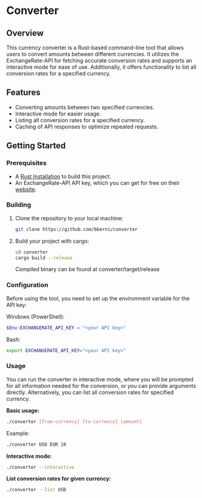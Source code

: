 # Converter

## Overview
This currency converter is a Rust-based command-line tool that allows users to convert amounts between different currencies. It utilizes the ExchangeRate-API for fetching accurate conversion rates and supports an interactive mode for ease of use. Additionally, it offers functionality to list all conversion rates for a specified currency.

## Features
- Converting amounts between two specified currencies.
- Interactive mode for easier usage.
- Listing all conversion rates for a specified currency.
- Caching of API responses to optimize repeated requests.

## Getting Started
### Prerequisites
- A [Rust Installation](https://www.rust-lang.org/learn/get-started) to build this project.
- An ExchangeRate-API API key, which you can get for free on their [website](https://www.exchangerate-api.com/).

### Building
1. Clone the repository to your local machine:
   ```bash
   git clone https://github.com/bberni/converter
2. Build your project with cargo:
    ```bash
    cd converter
    cargo build --release
    ```
    Compiled binary can be found at converter/target/release
### Configuration
Before using the tool, you need to set up the environment variable for the API key:

Windows (PowerShell):
```powershell
$Env:EXCHANGERATE_API_KEY = "<your API key>"
```
Bash: 
```bash
export EXCHANGERATE_API_KEY="<your API key>"
```
### Usage
You can run the converter in interactive mode, where you will be prompted for all information needed for the conversion, or you can provide arguments directly. Alternatively, you can list all conversion rates for specified currency.

**Basic usage:**
```bash
./converter [from-currency] [to-currency] [amount]
```
Example:
```bash
./converter USD EUR 10
```
**Interactive mode:**
```bash 
./converter --interactive
```
**List conversion rates for given currency:**
```bash 
./converter --list USD
```
